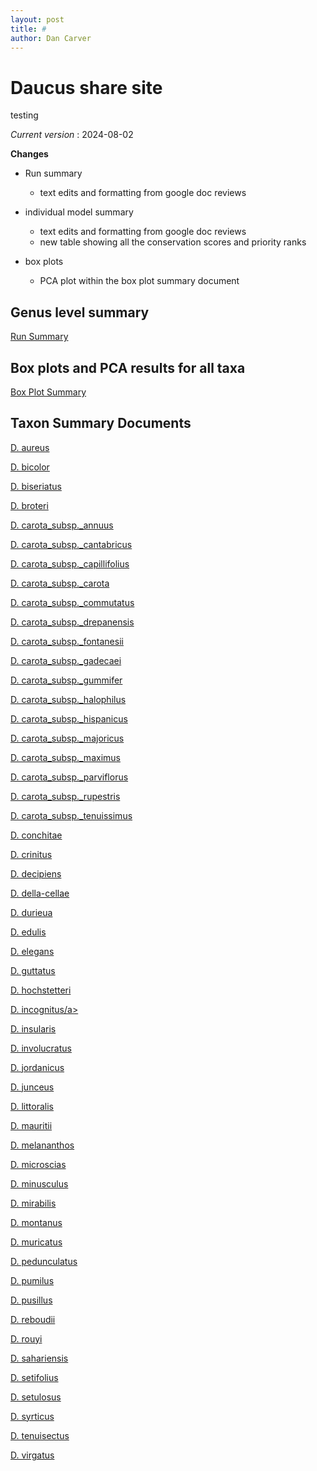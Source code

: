 ```yaml
---
layout: post
title: #
author: Dan Carver
---
```


# Daucus share site


testing

*Current version* : 2024-08-02

**Changes**

- Run summary 
  - text edits and formatting from google doc reviews 
  
- individual model summary 
  - text edits and formatting from google doc reviews 
  - new table showing all the conservation scores and priority ranks 
  
- box plots 
  - PCA plot within the box plot summary document 


## Genus level summary 


<a href="https://geospatialcentroid.github.io/Daucus/run20240603_Summary.html" target="_blank">Run Summary</a>


## Box plots and PCA results for all taxa

<a href="https://geospatialcentroid.github.io/Daucus/run20240603_boxPlotSummary.html" target="_blank">Box Plot Summary</a>



## Taxon Summary Documents

<a href="https://geospatialcentroid.github.io/Daucus/Daucus_aureus_Summary.html" target="_blank">D. aureus</a>

<a href="https://geospatialcentroid.github.io/Daucus/Daucus_bicolor_Summary.html" target="_blank">D. bicolor</a>

<a href="https://geospatialcentroid.github.io/Daucus/Daucus_biseriatus_Summary.html" target="_blank">D. biseriatus</a>

<a href="https://geospatialcentroid.github.io/Daucus/Daucus_broteri_Summary.html" target="_blank">D. broteri</a>

<a href="https://geospatialcentroid.github.io/Daucus/Daucus_carota_subsp._annuus_Summary.html" target="_blank">D. carota_subsp._annuus</a>

<a href="https://geospatialcentroid.github.io/Daucus/Daucus_carota_subsp._cantabricus_Summary.html" target="_blank">D. carota_subsp._cantabricus</a>

<a href="https://geospatialcentroid.github.io/Daucus/Daucus_carota_subsp._capillifolius_Summary.html" target="_blank">D. carota_subsp._capillifolius</a>

<a href="https://geospatialcentroid.github.io/Daucus/Daucus_carota_subsp._carota_Summary.html" target="_blank">D. carota_subsp._carota</a>

<a href="https://geospatialcentroid.github.io/Daucus/Daucus_carota_subsp._commutatus_Summary.html" target="_blank">D. carota_subsp._commutatus</a>

<a href="https://geospatialcentroid.github.io/Daucus/Daucus_carota_subsp._drepanensis_Summary.html" target="_blank">D. carota_subsp._drepanensis</a>

<a href="https://geospatialcentroid.github.io/Daucus/Daucus_carota_subsp._fontanesii_Summary.html" target="_blank">D. carota_subsp._fontanesii</a>

<a href="https://geospatialcentroid.github.io/Daucus/Daucus_carota_subsp._gadecaei_Summary.html" target="_blank">D. carota_subsp._gadecaei</a>

<a href="https://geospatialcentroid.github.io/Daucus/Daucus_carota_subsp._gummifer_Summary.html" target="_blank">D. carota_subsp._gummifer</a>

<a href="https://geospatialcentroid.github.io/Daucus/Daucus_carota_subsp._halophilus_Summary.html" target="_blank">D. carota_subsp._halophilus</a>

<a href="https://geospatialcentroid.github.io/Daucus/Daucus_carota_subsp._hispanicus_Summary.html" target="_blank">D. carota_subsp._hispanicus</a>

<a href="https://geospatialcentroid.github.io/Daucus/Daucus_carota_subsp._majoricus_Summary.html" target="_blank">D. carota_subsp._majoricus</a>

<a href="https://geospatialcentroid.github.io/Daucus/Daucus_carota_subsp._maximus_Summary.html" target="_blank">D. carota_subsp._maximus</a>

<a href="https://geospatialcentroid.github.io/Daucus/Daucus_carota_subsp._parviflorus_Summary.html" target="_blank">D. carota_subsp._parviflorus</a>

<a href="https://geospatialcentroid.github.io/Daucus/Daucus_carota_subsp._rupestris_Summary.html" target="_blank">D. carota_subsp._rupestris</a>

<a href="https://geospatialcentroid.github.io/Daucus/Daucus_carota_subsp._tenuissimus_Summary.html" target="_blank">D. carota_subsp._tenuissimus</a>

<a href="https://geospatialcentroid.github.io/Daucus/Daucus_conchitae_Summary.html" target="_blank">D. conchitae</a>

<a href="https://geospatialcentroid.github.io/Daucus/Daucus_crinitus_Summary.html" target="_blank">D. crinitus</a>

<a href="https://geospatialcentroid.github.io/Daucus/Daucus_decipiens_Summary.html" target="_blank">D. decipiens</a>

<a href="https://geospatialcentroid.github.io/Daucus/Daucus_della-cellae_Summary.html" target="_blank">D. della-cellae</a>

<a href="https://geospatialcentroid.github.io/Daucus/Daucus_durieua_Summary.html" target="_blank">D. durieua</a>

<a href="https://geospatialcentroid.github.io/Daucus/Daucus_edulis_Summary.html" target="_blank">D. edulis</a>

<a href="https://geospatialcentroid.github.io/Daucus/Daucus_elegans_Summary.html" target="_blank">D. elegans</a>

<a href="https://geospatialcentroid.github.io/Daucus/Daucus_guttatus_Summary.html" target="_blank">D. guttatus</a>

<a href="https://geospatialcentroid.github.io/Daucus/Daucus_hochstetteri_Summary.html" target="_blank">D. hochstetteri</a>

<a href="https://geospatialcentroid.github.io/Daucus/Daucus_incognitus_Summary.html" target="_blank">D. incognitus/a>

<a href="https://geospatialcentroid.github.io/Daucus/Daucus_insularis_Summary.html" target="_blank">D. insularis</a>

<a href="https://geospatialcentroid.github.io/Daucus/Daucus_involucratus_Summary.html" target="_blank">D. involucratus</a>

<a href="https://geospatialcentroid.github.io/Daucus/Daucus_jordanicus_Summary.html" target="_blank">D. jordanicus</a>

<a href="https://geospatialcentroid.github.io/Daucus/Daucus_junceus_Summary.html" target="_blank">D. junceus</a>

<a href="https://geospatialcentroid.github.io/Daucus/Daucus_littoralis_Summary.html" target="_blank">D. littoralis</a>

<a href="https://geospatialcentroid.github.io/Daucus/Daucus_mauritii_Summary.html" target="_blank">D. mauritii</a>

<a href="https://geospatialcentroid.github.io/Daucus/Daucus_melananthos_Summary.html" target="_blank">D. melananthos</a>

<a href="https://geospatialcentroid.github.io/Daucus/Daucus_microscias_Summary.html" target="_blank">D. microscias</a>

<a href="https://geospatialcentroid.github.io/Daucus/Daucus_minusculus_Summary.html" target="_blank">D. minusculus</a>

<a href="https://geospatialcentroid.github.io/Daucus/Daucus_mirabilis_Summary.html" target="_blank">D. mirabilis</a>

<a href="https://geospatialcentroid.github.io/Daucus/Daucus_montanus_Summary.html" target="_blank">D. montanus</a>

<a href="https://geospatialcentroid.github.io/Daucus/Daucus_muricatus_Summary.html" target="_blank">D. muricatus</a>

<a href="https://geospatialcentroid.github.io/Daucus/Daucus_pedunculatus_Summary.html" target="_blank">D. pedunculatus</a>

<a href="https://geospatialcentroid.github.io/Daucus/Daucus_pumilus_Summary.html" target="_blank">D. pumilus</a>

<a href="https://geospatialcentroid.github.io/Daucus/Daucus_pusillus_Summary.html" target="_blank">D. pusillus</a>

<a href="https://geospatialcentroid.github.io/Daucus/Daucus_reboudii_Summary.html" target="_blank">D. reboudii</a>

<a href="https://geospatialcentroid.github.io/Daucus/Daucus_rouyi_Summary.html" target="_blank">D. rouyi</a>

<a href="https://geospatialcentroid.github.io/Daucus/Daucus_sahariensis_Summary.html" target="_blank">D. sahariensis</a>

<a href="https://geospatialcentroid.github.io/Daucus/Daucus_setifolius_Summary.html" target="_blank">D. setifolius</a>

<a href="https://geospatialcentroid.github.io/Daucus/Daucus_setulosus_Summary.html" target="_blank">D. setulosus</a>

<a href="https://geospatialcentroid.github.io/Daucus/Daucus_syrticus_Summary.html" target="_blank">D. syrticus</a>

<a href="https://geospatialcentroid.github.io/Daucus/Daucus_tenuisectus_Summary.html" target="_blank">D. tenuisectus</a>

<a href="https://geospatialcentroid.github.io/Daucus/Daucus_virgatus_Summary.html" target="_blank">D. virgatus</a>